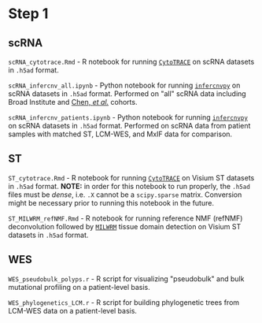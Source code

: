 # Step 1

## scRNA

`scRNA_cytotrace.Rmd` - R notebook for running [`CytoTRACE`](https://cytotrace.stanford.edu/) on scRNA datasets in `.h5ad` format.

`scRNA_infercnv_all.ipynb` - Python notebook for running [`infercnvpy`](https://github.com/icbi-lab/infercnvpy) on scRNA datasets in `.h5ad` format. Performed on "all" scRNA data including Broad Institute and [Chen, _et al._](https://doi.org/10.1016/j.cell.2021.11.031) cohorts.

`scRNA_infercnv_patients.ipynb` - Python notebook for running [`infercnvpy`](https://github.com/icbi-lab/infercnvpy) on scRNA datasets in `.h5ad` format. Performed on scRNA data from patient samples with matched ST, LCM-WES, and MxIF data for comparison.

## ST

`ST_cytotrace.Rmd` - R notebook for running [`CytoTRACE`](https://cytotrace.stanford.edu/) on Visium ST datasets in `.h5ad` format. __NOTE:__ in order for this notebook to run properly, the `.h5ad` files must be _dense_, i.e. `.X` cannot be a `scipy.sparse` matrix. Conversion might be necessary prior to running this notebook in the future.

`ST_MILWRM_refNMF.Rmd` - R notebook for running reference NMF (refNMF) deconvolution followed by [`MILWRM`](https://github.com/Ken-Lau-Lab/MILWRM) tissue domain detection on Visium ST datasets in `.h5ad` format.

## WES

`WES_pseudobulk_polyps.r` - R script for visualizing "pseudobulk" and bulk mutational profiling on a patient-level basis.

`WES_phylogenetics_LCM.r` - R script for building phylogenetic trees from LCM-WES data on a patient-level basis.
